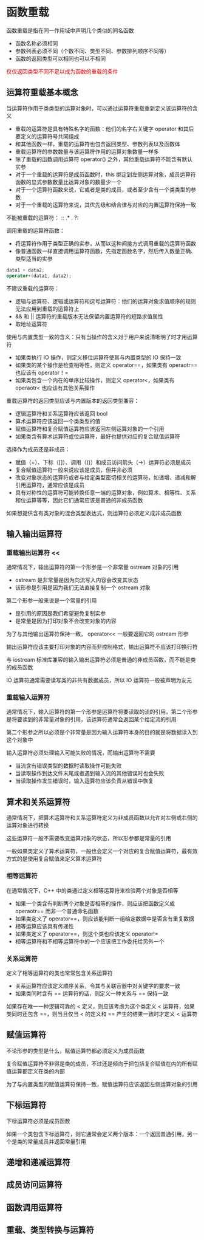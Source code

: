 # 函数重载

函数重载是指在同一作用域中声明几个类似的同名函数
- 函数名称必须相同
- 参数列表必须不同（个数不同、类型不同、参数排列顺序不同等）
- 函数的返回类型可以相同也可以不相同

<font color="#dd0000">仅仅返回类型不同不足以成为函数的重载的条件</font><br />

## 运算符重载基本概念

当运算符作用于类类型的运算对象时，可以通过运算符重载重新定义该运算符的含义
- 重载的运算符是具有特殊名字的函数：他们的名字右关键字 operator 和其后要定义的运算符号共同组成
- 和其他函数一样，重载的运算符也包含返回类型、参数列表以及函数体
- 重载运算符的参数数量与该运算符作用的运算对象数量一样多
- 除了重载的函数调用运算符 operator() 之外，其他重载运算符不能含有默认实参
- 对于一个重载的运算符是成员函数时，this 绑定到左侧运算对象，成员运算符函数的显式参数数量比运算对象的数量少一个
- 对于一个运算符函数来说，它或者是类的成员，或者至少含有一个类类型的参数
- 对于一个重载的运算符来说，其优先级和结合律与对应的内置运算符保持一致

不能被重载的运算符： ::  .*  .   ?: 

调用重载的运算符函数：
- 将运算符作用于类型正确的实参，从而以这种间接方式调用重载的运算符函数
- 像普通函数一样直接调用运算符函数，先指定函数名字，然后传入数量正确、类型适当的实参
```C++
data1 + data2;
operator+(data1, data2);
```

不建议重载的运算符：
- 逻辑与运算符、逻辑或运算符和逗号运算符：他们的运算对象求值顺序的规则无法应用到重载的运算符上
- && 和 || 运算符的重载版本无法保留内置运算符的短路求值属性
- 取地址运算符

使用与内置类型一致的含义：只有当操作的含义对于用户来说清晰明了时才用运算符
- 如果类执行 IO 操作，则定义移位运算符使其与内置类型的 IO 保持一致
- 如果类的某个操作是检查相等性，则定义 operator==，如果类有 operaotr== 也应该有 operator！=
- 如果类包含一个内在的单序比较操作，则定义 operator<，如果类有 operaotr< 也应该有其他关系操作
  
重载运算符的返回类型应该与内置版本的返回类型兼容：
- 逻辑运算符和关系运算符应该返回 bool
- 算术运算符应该返回一个类类型的值
- 赋值运算符和复合赋值运算符应该返回左侧运算对象的一个引用
- 如果类含有算术运算符或位运算符，最好也提供对应的复合赋值运算符

选择作为成员还是非成员：
- 赋值（=）、下标（[]）、调用（()）和成员访问箭头（->）运算符必须是成员
- 复合赋值运算符一般来说应该是成员，但并非必须
- 改变对象状态的运算符或者与给定类型密切相关的运算符，如递增、递减和解引用运算符，通常应该是成员
- 具有对称性的运算符可能转换任意一端的运算对象，例如算术、相等性、关系和位运算等等，因此它们通常应该是普通的非成员函数

如果想提供含有类对象的混合类型表达式，则运算符必须定义成非成员函数

## 输入输出运算符

### 重载输出运算符 <<

通常情况下，输出运算符的第一个形参是一个非常量 ostream 对象的引用
- ostream 是非常量是因为向流写入内容会改变其状态
- 该形参是引用是因为我们无法直接复制一个 ostream 对象

第二个形参一般来说是一个常量的引用
- 是引用的原因是我们希望避免复制实参
- 是常量是因为打印对象不会改变对象的内容

为了与其他输出运算符保持一致， operator<< 一般要返回它的 ostream 形参

输出运算符应该主要打印对象的内容而非控制格式，输出运算符不应该打印换行符

与 iostream 标准库兼容的输入输出运算符必须是普通的非成员函数，而不能是类的成员函数

IO 运算符通常需要读写类的非共有数据成员，所以 IO 运算符一般被声明为友元

### 重载输入运算符

通常情况下，输入运算符的第一个形参是运算符将要读取的流的引用，第二个形参是将要读到的非常量对象的引用，该运算符通常会返回某个给定流的引用

第二个形参之所以必须是个非常量是因为输入运算符本身的目的就是将数据读入到这个对象中

输入运算符必须处理输入可能失败的情况，而输出运算符不需要
- 当流含有错误类型的数据时读取操作可能失败
- 当读取操作到达文件末尾或者遇到输入流的其他错误时也会失败
- 当读取操作发生错误时，输入运算符应该负责从错误中恢复

## 算术和关系运算符

通常情况下，把算术运算符和关系运算符定义为非成员函数以允许对左侧或右侧的运算对象进行转换

这些运算符一般不需要改变运算对象的状态，所以形参都是常量的引用

一般如果类定义了算术运算符，一般也会定义一个对应的复合赋值运算符，最有效方式的是使用复合赋值来定义算术运算符

### 相等运算符

在通常情况下，C++ 中的类通过定义相等运算符来检验两个对象是否相等
- 如果一个类含有判断两个对象是否相等的操作，则应该把函数定义成 operaotr== 而非一个普通命名函数
- 如果类定义了 operator==，则应该能判断一组给定数据中是否含有重复数据
- 相等运算应该具有传递性
- 如果类定义了 operator==，则这个类也应该定义 operator!=
- 相等运算符和不相等运算符中的一个应该把工作委托给另外一个

### 关系运算符

定义了相等运算符的类也常常包含关系运算符
- 关系运算符应该定义顺序关系，令其与关联容器中对关键字的要求一致
- 如果类同时含有 == 运算符的话，则定义一种关系与 == 保持一致

如果存在唯一一种逻辑可靠的 < 定义，则应该考虑为这个类定义 < 运算符，如果类同时还包含 ==，则当且仅当 < 的定义和 == 产生的结果一致时才定义 < 运算符

## 赋值运算符

不论形参的类型是什么，赋值运算符都必须定义为成员函数

复合赋值运算符不非得是类的成员，不过还是倾向于把包括复合赋值在内的所有赋值运算都定义在类的内部

为了与内置类型的赋值运算符保持一致，赋值运算符应该返回左侧运算对象的引用


## 下标运算符

下标运算符必须是成员函数

如果一个类包含下标运算符，则它通常会定义两个版本：一个返回普通引用，另一个是类的常量成员并返回常量引用

## 递增和递减运算符

## 成员访问运算符

## 函数调用运算符

## 重载、类型转换与运算符








